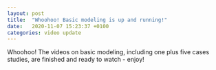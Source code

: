 ```yaml
---
layout: post
title:  "Whoohoo! Basic modeling is up and running!"
date:   2020-11-07 15:23:37 +0100
categories: video update
---
```

Whoohoo! The videos on basic modeling, including one plus five cases studies, are finished and ready to watch - enjoy!
